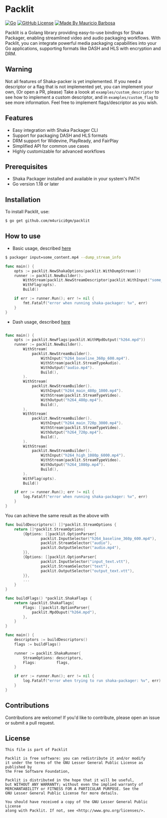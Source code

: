 #  Packlit
[![Go](https://github.com/moul/golang-repo-template/workflows/Go/badge.svg)](https://github.com/m4urici0gm/packlit/actions?query=workflow%3AGo)
[![GitHub License](https://img.shields.io/github/license/m4urici0gm/packlit)](https://github.com/M4urici0GM/packlit/blob/main/LICENSE)
[![Made By Mauricio Barbosa](https://img.shields.io/badge/made%20by-Mauricio%20Barbosa-blue.svg?style=flat)](https://mourice.dev)


Packlit is a Golang library providing easy-to-use bindings for Shaka Packager,
enabling streamlined video and audio packaging workflows. With Packlit,
you can integrate powerful media packaging capabilities into your Go applications,
supporting formats like DASH and HLS with encryption and DRM.

## Warning
Not all features of Shaka-packer is yet implemented.
If you need a descriptor or a flag that is not implemented yet, you can implement your own, (Or open a PR, please)
Take a loook at `examples/custom_descriptor` to see how to implement a custom descriptor, and in `examples/custom_flag` to
see more information.
Feel free to implement flags/descriptor as you wish.

## Features
- Easy integration with Shaka Packager CLI
- Support for packaging DASH and HLS formats
- DRM support for Widevine, PlayReady, and FairPlay
- Simplified API for common use cases
- Highly customizable for advanced workflows

## Prerequisites
- Shaka Packager installed and available in your system's PATH
- Go version 1.18 or later

## Installation
To install Packlit, use:

```bash
$ go get github.com/m4urici0gm/packlit  
```

## How to use

- Basic usage, described [here](https://shaka-project.github.io/shaka-packager/html/tutorials/basic_usage.html)
```bash
$ packager input=some_content.mp4 --dump_stream_info
```
```go
func main() {
	opts := packlit.NewShakaOptions(packlit.WithDumpStream())
	runner := packlit.NewBuilder().
		WithStream(packlit.NewStreamDescriptor(packlit.WithInput("some_content.mp4")))).
		WithFlag(opts).
		Build()

    if err := runner.Run(); err != nil {
        fmt.Fatalf("error when running shaka-packager: %v", err)
    }
}
```

- Dash usage, described [here](https://shaka-project.github.io/shaka-packager/html/tutorials/dash.html)
```go

func main() {
	opts := packlit.NewFlags(packlit.WithMpdOutput("h264.mpd"))
	runner := packlit.NewBuilder().
		WithStream(
			packlit.NewStreamBuilder().
				WithInput("h264_baseline_360p_600.mp4").
				WithStream(packlit.StreamTypeAudio).
				WithOutput("audio.mp4").
				Build(),
		).
		WithStream(
			packlit.NewStreamBuilder().
				WithInput("h264_main_480p_1000.mp4").
				WithStream(packlit.StreamTypeVideo).
				WithOutput("h264_480p.mp4").
				Build(),
		).
		WithStream(
			packlit.NewStreamBuilder().
				WithInput("h264_main_720p_3000.mp4").
				WithStream(packlit.StreamTypeVideo).
				WithOutput("h264_720p.mp4").
				Build(),
		).
		WithStream(
			packlit.NewStreamBuilder().
				WithInput("h264_high_1080p_6000.mp4").
				WithStream(packlit.StreamTypeVideo).
				WithOutput("h264_1080p.mp4").
				Build(),
		).
		WithFlag(opts).
		Build()

	if err := runner.Run(); err != nil {
		log.Fatalf("error when running shaka-packager: %v", err)
	}
}
```

You can achieve the same result as the above with
```go
func buildDescriptors() []*packlit.StreamOptions {
	return []*packlit.StreamOptions{
		{Options: []packlit.OptionParser{
				packlit.InputSelector("h264_baseline_360p_600.mp4"),
				packlit.StreamSelector("audio"),
				packlit.OutputSelector("audio.mp4"),
		}},
		{Options: []packlit.OptionParser{
				packlit.InputSelector("input_text.vtt"),
				packlit.StreamSelector("text"),
				packlit.OutputSelector("output_text.vtt"),
		}},
        ...
	}
}

func buildFlags() *packlit.ShakaFlags {
	return &packlit.ShakaFlags{
		Flags: []packlit.OptionParser{
			packlit.MpdOuput("h264.mpd"),
		},
	}
}

func main() {
	descriptors := buildDescriptors()
	flags := buildFlags()

	runner := packlit.ShakaRunner{
		StreamOptions: descriptors,
		Flags:         flags,
	}

	if err := runner.Run(); err != nil {
		log.Fatalf("error when trying to run shaka-packager: %v", err)
	}
}
```

## Contributions
Contributions are welcome! If you'd like to contribute, please open an issue or submit a pull request.

## License
```
This file is part of Packlit
                                                                     
Packlit is free software: you can redistribute it and/or modify
it under the terms of the GNU Lesser General Public License as published by
the Free Software Foundation,
                                                                     
Packlit is distributed in the hope that it will be useful,
but WITHOUT ANY WARRANTY; without even the implied warranty of
MERCHANTABILITY or FITNESS FOR A PARTICULAR PURPOSE. See the
GNU Lesser General Public License for more details.
                                                                     
You should have received a copy of the GNU Lesser General Public License
along with Packlit. If not, see <http://www.gnu.org/licenses/>.
```
